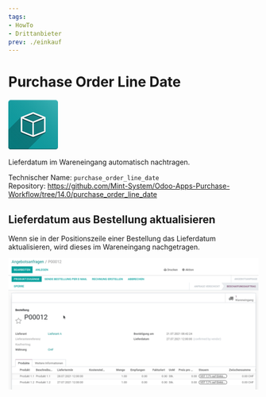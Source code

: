 ```yaml
---
tags:
- HowTo
- Drittanbieter
prev: ./einkauf
---
```

# Purchase Order Line Date
![](assets/icon_oms_box.png)

Lieferdatum im Wareneingang automatisch nachtragen.

Technischer Name: `purchase_order_line_date`\
Repository: <https://github.com/Mint-System/Odoo-Apps-Purchase-Workflow/tree/14.0/purchase_order_line_date>

## Lieferdatum aus Bestellung aktualisieren

Wenn sie in der Positionszeile einer Bestellung das Lieferdatum aktualisieren, wird dieses im Wareneingang nachgetragen.

![Purchase Order Line Date](assets/Purchase%20Order%20Line%20Date.gif)